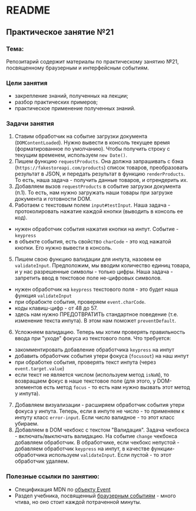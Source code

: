 # README

## Практическое занятие №21

### Тема:

Репозитарий содержит материалы по практическому занятию №21, посвященному браузерным и интерфейсным событиям.

### Цели занятия
- закрепление знаний, полученных на лекции;
- разбор практических примеров;
- практическое применение полученных знаний.

### Задачи занятия
1. Ставим обработчик на событие загрузки документа (`DOMContentLoaded`). Нужно вывести в консоль текущее время (форматированное по умолчанию). Чтобы получить строку с текущим временем, используем `new Date()`.
2. Пишем функцию `requestProducts`. Она должна запрашивать с бэка (`https://fakestoreapi.com/products`) список товаров, преобразовать результат в JSON, и передать результат в функцию `renderProducts`. То есть, наша задача - получить данные товаров, и отрендерить их.
3. Добавляем вызов `requestProducts` в событие загрузки документа (п.1). То есть, нам нужно загружать наши товары при загрузке документа и готовности DOM.
4. Работаем с текстовым полем `input#testInput`. Наша задача - протоколировать нажатие каждой кнопки (выводить в консоль ее код).
 - нужен обработчик события нажатия кнопки на инпут. Событие - `keypress`
 - в объекте события, есть свойство `charCode` - это код нажатой кнопки. Его нужно вывести в консоль.
5. Пишем свою функцию валидации для инпута, назовем ее `validateInput`. Предположим, мы вводим количество единиц товара, и у нас разрешенные символы - только цифры. Наша задача - запретить ввод в текстовое поле не-цифровых символов.
 - нужен обработчик на `keypress` текстового поля - это будет наша функция `validateInput`
 - при обрабокте события, проверяем `event.charCode`.
 - коды клавиш-цифр - от 48 до 57.
 - здесь нам нужно ПРЕДОТВРАТИТЬ стандартное поведение (т.е. изменение текста инпута). В этом нам поможет `preventDefault`.
6. Усложняем валидацию. Теперь мы хотим проверять правильность ввода при "уходе" фокуса из текстового поля. Что требуется:
 - закомментировать добавление обработчика `keypress` на инпут
 - добавить обработчик события утери фокуса (`focusout`) на наш инпут
 - при обработке события, проверять текст инпута (через `event.target.value`)
 - если текст не является числом (используем метод `isNaN`), то возвращаем фокус в наше текстовое поле (для этого, у DOM-элементов есть метод `focus` - то есть нам нужно вызвать этот метод у инпута).
7. Добавляем визуализации - расширяем обработчик события утери фокуса у инпута. Теперь, если в инпуте не число - то применяем к инпуту класс `error-input`. Если число валидное - то этот класс убираем.
8. Добавляем в DOM чекбокс с текстом "Валидация". Задача чекбокса - включать/выключать валидацию. На событие `change` чекбокса добавляем обработчик. В обработчике, если чекбокс непустой - добавляем обработчик `keypress` на инпут, в качестве функции-обработчика используем `validateInput`. Если пустой - то этот обработчик удаляем.

### Полезные ссылки по занятию:
 - Спецификация MDN по [объекту Event](https://developer.mozilla.org/ru/docs/Web/API/Event/Event)
 - Раздел учебника, посвященный [браузерным событиям](https://learn.javascript.ru/ui) - много чтива, но оно стоит каждой потраченной минуты.